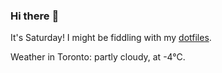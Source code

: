 ### Hi there :wave:

It's Saturday! I might be fiddling with my [dotfiles](https://github.com/bewuethr/dotfiles).

Weather in Toronto: partly cloudy, at -4°C.
